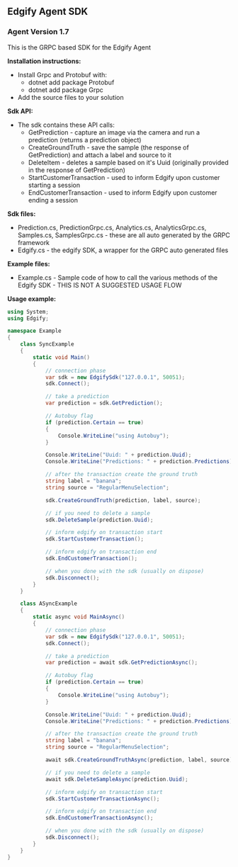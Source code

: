 ## Edgify Agent SDK

### Agent Version 1.7

This is the GRPC based SDK for the Edgify Agent 

**Installation instructions:**

* Install Grpc and Protobuf with:
    * dotnet add package Protobuf
    * dotnet add package Grpc
* Add the source files to your solution


**Sdk API:**

* The sdk contains these API calls:
    * GetPrediction - capture an image via the camera and run a prediction (returns a prediction object)
    * CreateGroundTruth - save the sample (the response of GetPrediction) and attach a label and source to it
    * DeleteItem - deletes a sample based on it's Uuid (originally provided in the response of GetPrediction)
    * StartCustomerTransaction - used to inform Edgify upon customer starting a session
    * EndCustomerTransaction - used to inform Edgify upon customer ending a session

**Sdk files:**

* Prediction.cs, PredictionGrpc.cs, Analytics.cs, AnalyticsGrpc.cs, Samples.cs, SamplesGrpc.cs - these are all auto generated by the GRPC framework
* Edgify.cs - the edgify SDK, a wrapper for the GRPC auto generated files


**Example files:**

* Example.cs - Sample code of how to call the various methods of the Edgify SDK - THIS IS NOT A SUGGESTED USAGE FLOW



**Usage example:**

```csharp
using System;
using Edgify;

namespace Example
{
    class SyncExample
    {
        static void Main()
        {
            // connection phase
            var sdk = new EdgifySdk("127.0.0.1", 50051);
            sdk.Connect();

            // take a prediction
            var prediction = sdk.GetPrediction();

            // Autobuy flag
            if (prediction.Certain == true)
            {
                Console.WriteLine("using Autobuy");
            }

            Console.WriteLine("Uuid: " + prediction.Uuid);
            Console.WriteLine("Predictions: " + prediction.Predictions);

            // after the transaction create the ground truth
            string label = "banana";
            string source = "RegularMenuSelection";

            sdk.CreateGroundTruth(prediction, label, source);

            // if you need to delete a sample
            sdk.DeleteSample(prediction.Uuid);

            // inform edgify on transaction start
            sdk.StartCustomerTransaction();

            // inform edgify on transaction end
            sdk.EndCustomerTransaction();

            // when you done with the sdk (usually on dispose) 
            sdk.Disconnect();
        }
    }

    class ASyncExample
    {
        static async void MainAsync()
        {
            // connection phase
            var sdk = new EdgifySdk("127.0.0.1", 50051);
            sdk.Connect();

            // take a prediction
            var prediction = await sdk.GetPredictionAsync();

            // Autobuy flag
            if (prediction.Certain == true)
            {
                Console.WriteLine("using Autobuy");
            }

            Console.WriteLine("Uuid: " + prediction.Uuid);
            Console.WriteLine("Predictions: " + prediction.Predictions);

            // after the transaction create the ground truth
            string label = "banana";
            string source = "RegularMenuSelection";

            await sdk.CreateGroundTruthAsync(prediction, label, source);

            // if you need to delete a sample
            await sdk.DeleteSampleAsync(prediction.Uuid);

            // inform edgify on transaction start
            sdk.StartCustomerTransactionAsync();

            // inform edgify on transaction end
            sdk.EndCustomerTransactionAsync();

            // when you done with the sdk (usually on dispose) 
            sdk.Disconnect();
        }
    }
}

```

